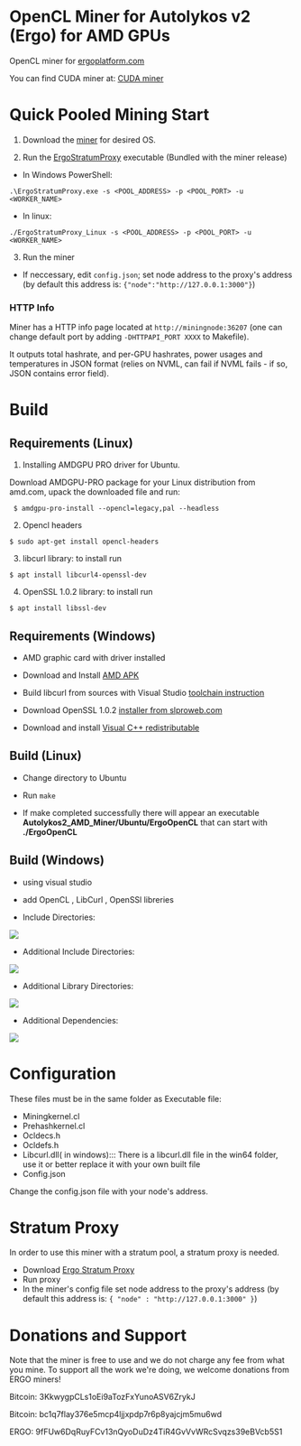 # OpenCL Miner for Autolykos v2 (Ergo) for AMD GPUs

OpenCL miner for [ergoplatform.com](https://github.com/ergoplatform)

You can find CUDA miner at:  [CUDA miner](https://github.com/mhssamadani/Autolykos2_NV_Miner)

# Quick Pooled Mining Start
1. Download the [miner](https://github.com/mhssamadani/Autolykos2_AMD_Miner/releases) for desired OS.

2. Run the [ErgoStratumProxy](https://github.com/mhssamadani/ErgoStratumProxy/releases) executable (Bundled with the miner release)
- In Windows PowerShell:
```
.\ErgoStratumProxy.exe -s <POOL_ADDRESS> -p <POOL_PORT> -u <WORKER_NAME>
```
- In linux:
```
./ErgoStratumProxy_Linux -s <POOL_ADDRESS> -p <POOL_PORT> -u <WORKER_NAME>
```

3. Run the miner 

- If neccessary, edit `config.json`; set node address to the proxy's address (by default this address is: ```{"node":"http://127.0.0.1:3000"}```)
### HTTP Info

Miner has a HTTP info page located at `http://miningnode:36207` (one can change default port by adding `-DHTTPAPI_PORT XXXX` to Makefile).

It outputs total hashrate, and per-GPU hashrates, power usages and temperatures in JSON format (relies on NVML, can fail if NVML fails - if so, JSON contains error field).


# Build

  
 ## Requirements (Linux)
 
  1. Installing AMDGPU PRO driver for Ubuntu.
  
  Download AMDGPU-PRO package for your Linux distribution from amd.com, upack the downloaded file and run: 
  
     $ amdgpu-pro-install --opencl=legacy,pal --headless
  
  2. Opencl headers
  
    $ sudo apt-get install opencl-headers
  
  3. libcurl library: to install run
  
    $ apt install libcurl4-openssl-dev
  
  4. OpenSSL 1.0.2 library: to install run
  
    $ apt install libssl-dev
  
 ## Requirements (Windows)
 
 - AMD graphic card with driver installed
 
 - Download and Install [AMD APK](amd-dev.wpengine.netdna-cdn.com/app-sdk/installers/APPSDKInstaller/3.0.130.135-GA/full/AMD-APP-SDKInstaller-v3.0.130.135-GA-windows-F-x64.exe)
 
 - Build libcurl from sources with Visual Studio [toolchain instruction](https://medium.com/@chuy.max/compile-libcurl-on-windows-with-visual-studio-2017-x64-and-ssl-winssl-cff41ac7971d) 
 
 - Download OpenSSL 1.0.2 [installer from slproweb.com](https://slproweb.com/download/Win64OpenSSL-1_0_2t.exe)
 
 - Download and install [Visual C++ redistributable](https://aka.ms/vs/16/release/vc_redist.x64.exe)
 
 ## Build (Linux)
 
 
- Change directory to Ubuntu
 
- Run `make` 

- If make completed successfully there will appear an executable **Autolykos2_AMD_Miner/Ubuntu/ErgoOpenCL** that can start with **./ErgoOpenCL** 
 
 
## Build (Windows)

- using visual studio

- add OpenCL , LibCurl , OpenSSl libreries

- Include Directories:

![](https://raw.githubusercontent.com/mhssamadani/Autolykos2_AMD_Miner/main/img/includeDir.png)


- Additional Include Directories:

![](https://raw.githubusercontent.com/mhssamadani/Autolykos2_AMD_Miner/main/img/AddInc.png)



- Additional Library Directories:


![](https://raw.githubusercontent.com/mhssamadani/Autolykos2_AMD_Miner/main/img/AddLib.png)



- Additional Dependencies:

![](https://raw.githubusercontent.com/mhssamadani/Autolykos2_AMD_Miner/main/img/AddDep.png)

# Configuration
These files must be in the same folder as Executable file:
  * Miningkernel.cl
  * Prehashkernel.cl
  * Ocldecs.h
  * Ocldefs.h
  * Libcurl.dll( in windows)::: There is a libcurl.dll file in the win64 folder, use it or better replace it with your own built file
  * Config.json
  
 Change the config.json file with your node's address. 
 
 # Stratum Proxy

In order to use this miner with a stratum pool, a stratum proxy is needed.
- Download [Ergo Stratum Proxy](https://github.com/mhssamadani/ErgoStratumProxy)
- Run proxy
- In the miner's config file set node address to the proxy's address
 (by default this address is: ```{ "node" : "http://127.0.0.1:3000" }```)


# Donations and Support
Note that the miner is free to use and we do not charge any fee from what you mine. To support all the work we're doing, we welcome donations from ERGO miners!

Bitcoin: 3KkwygpCLs1oEi9aTozFxYunoASV6ZrykJ

Bitcoin: bc1q7flay376e5mcp4ljjxpdp7r6p8yajcjm5mu6wd

ERGO: 9fFUw6DqRuyFCv13nQyoDuDz4TiR4GvVvWRcSvqzs39eBVcb5S1
